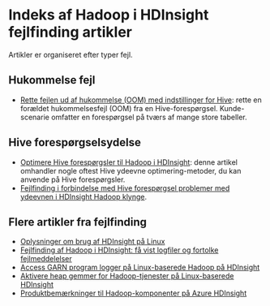 <properties
    pageTitle="Hadoop stak sporing fejlmeddelelser | Microsoft Azure"
    description="Indeks af Hadoop stak sporing fejlmeddelelser i HDInsight. Finde fejlen i listen for at se oplysninger om fejlfinding."
    keywords="staksporing, fejlmeddelelser"
    services="hdinsight"
    documentationCenter="NA"
    authors="mumian"
    manager="jhubbard"
    editor="cgronlun"/>

<tags
    ms.service="hdinsight"
    ms.devlang="NA"
    ms.topic="article"
    ms.tgt_pltfrm="NA"
    ms.workload="big-data"
    ms.date="10/19/2016"
    ms.author="rashimg;jgao"/>

# <a name="index-of-hadoop-in-hdinsight-troubleshooting-articles"></a>Indeks af Hadoop i HDInsight fejlfinding artikler

Artikler er organiseret efter typer fejl.

## <a name="out-of-memory-error"></a>Hukommelse fejl

* [Rette fejlen ud af hukommelse (OOM) med indstillinger for Hive](hdinsight-hadoop-hive-out-of-memory-error-oom.md): rette en forældet hukommelsesfejl (OOM) fra en Hive-forespørgsel. Kunde-scenarie omfatter en forespørgsel på tværs af mange store tabeller.

## <a name="hive-query-performance"></a>Hive forespørgselsydelse

* [Optimere Hive forespørgsler til Hadoop i HDInsight](hdinsight-hadoop-optimize-hive-query.md): denne artikel omhandler nogle oftest Hive ydeevne optimering-metoder, du kan anvende på Hive forespørgsler.
* [Fejlfinding i forbindelse med Hive forespørgsel problemer med ydeevnen i HDInsight Hadoop klynge](https://blogs.msdn.microsoft.com/bigdatasupport/2015/08/13/troubleshooting-hive-query-performance-in-hdinsight-hadoop-cluster/).

## <a name="more-troubleshooting-articles"></a>Flere artikler fra fejlfinding

* [Oplysninger om brug af HDInsight på Linux](hdinsight-hadoop-linux-information.md)
* [Fejlfinding af Hadoop i HDInsight: få vist logfiler og fortolke fejlmeddelelser](hdinsight-debug-jobs.md)
* [Access GARN program logger på Linux-baserede Hadoop på HDInsight](hdinsight-hadoop-access-yarn-app-logs-linux.md)
* [Aktivere heap gemmer for Hadoop-tjenester på Linux-baserede HDInsight](hdinsight-hadoop-collect-debug-heap-dump-linux.md)
* [Produktbemærkninger til Hadoop-komponenter på Azure HDInsight](hdinsight-release-notes.md)
